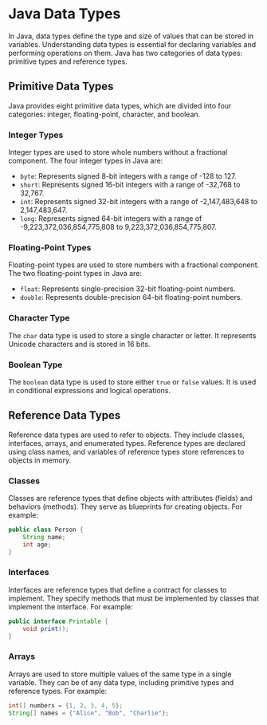 # Java Data Types

In Java, data types define the type and size of values that can be stored in variables. Understanding data types is essential for declaring variables and performing operations on them. Java has two categories of data types: primitive types and reference types.

## Primitive Data Types

Java provides eight primitive data types, which are divided into four categories: integer, floating-point, character, and boolean.

### Integer Types

Integer types are used to store whole numbers without a fractional component. The four integer types in Java are:

- `byte`: Represents signed 8-bit integers with a range of -128 to 127.
- `short`: Represents signed 16-bit integers with a range of -32,768 to 32,767.
- `int`: Represents signed 32-bit integers with a range of -2,147,483,648 to 2,147,483,647.
- `long`: Represents signed 64-bit integers with a range of -9,223,372,036,854,775,808 to 9,223,372,036,854,775,807.

### Floating-Point Types

Floating-point types are used to store numbers with a fractional component. The two floating-point types in Java are:

- `float`: Represents single-precision 32-bit floating-point numbers.
- `double`: Represents double-precision 64-bit floating-point numbers.

### Character Type

The `char` data type is used to store a single character or letter. It represents Unicode characters and is stored in 16 bits.

### Boolean Type

The `boolean` data type is used to store either `true` or `false` values. It is used in conditional expressions and logical operations.

## Reference Data Types

Reference data types are used to refer to objects. They include classes, interfaces, arrays, and enumerated types. Reference types are declared using class names, and variables of reference types store references to objects in memory.

### Classes

Classes are reference types that define objects with attributes (fields) and behaviors (methods). They serve as blueprints for creating objects. For example:

```java
public class Person {
    String name;
    int age;
}
```

### Interfaces

Interfaces are reference types that define a contract for classes to implement. They specify methods that must be implemented by classes that implement the interface. For example:

```java
public interface Printable {
    void print();
}
```

### Arrays

Arrays are used to store multiple values of the same type in a single variable. They can be of any data type, including primitive types and reference types. For example:

```java
int[] numbers = {1, 2, 3, 4, 5};
String[] names = {"Alice", "Bob", "Charlie"};
```

